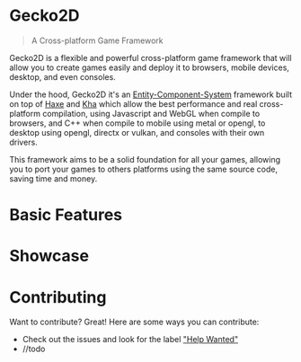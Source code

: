 # Gecko2D 

> A Cross-platform Game Framework

Gecko2D is a flexible and powerful cross-platform game framework that will allow you to create games easily and deploy it
to browsers, mobile devices, desktop, and even consoles.

Under the hood, Gecko2D it's an [Entity-Component-System](https://en.wikipedia.org/wiki/Entity%E2%80%93component%E2%80%93system) framework built on top of [Haxe](http://haxe.org) and [Kha](http://kha.tech) which allow the best performance and real cross-platform
compilation, using Javascript and WebGL when compile to browsers, and C++ when compile to mobile using metal or opengl, to desktop using opengl, directx or vulkan, and consoles with their own drivers.

This framework aims to be a solid foundation for all your games, allowing you to port your games to others platforms using the same source code, saving time and money.

# Basic Features

# Showcase

# Contributing
Want to contribute? Great! Here are some ways you can contribute:

- Check out the issues and look for the label ["Help Wanted"](https://github.com/Nazariglez/Gecko2D/labels/Help%20Wanted)
- //todo